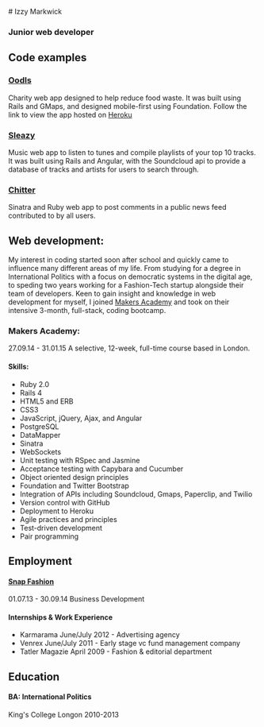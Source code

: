 # Izzy Markwick
### Junior web developer

## Code examples
### [Oodls](https://github.com/imarkwick/oodls)
Charity web app designed to help reduce food waste. 
It was built using Rails and GMaps, and designed mobile-first using Foundation.
Follow the link to view the app hosted on [Heroku](http://oodls.io/)

### [Sleazy](https://github.com/imarkwick/sleazy)
Music web app to listen to tunes and compile playlists of your top 10 tracks.
It was built using Rails and Angular, with the Soundcloud api to provide a database of tracks and artists for users to search through.

### [Chitter](https://github.com/imarkwick/chitter)
Sinatra and Ruby web app to post comments in a public news feed contributed to by all users.

## Web development:

My interest in coding started soon after school and quickly came to influence many different areas of my life. From studying for a degree in International Politics with a focus on democratic systems in the digital age, to speding two years working for a Fashion-Tech startup alongside their team of developers.
Keen to gain insight and knowledge in web development for myself, I joined [Makers Academy](http://www.makersacademy.com/) and took on their intensive 3-month, full-stack, coding bootcamp.

### Makers Academy:

27.09.14 - 31.01.15
A selective, 12-week, full-time course based in London.

#### Skills:

* Ruby 2.0
* Rails 4
* HTML5 and ERB
* CSS3
* JavaScript, jQuery, Ajax, and Angular
* PostgreSQL
* DataMapper
* Sinatra
* WebSockets
* Unit testing with RSpec and Jasmine
* Acceptance testing with Capybara and Cucumber
* Object oriented design principles
* Foundation and Twitter Bootstrap
* Integration of APIs including Soundcloud, Gmaps, Paperclip, and Twilio
* Version control with GitHub
* Deployment to Heroku
* Agile practices and principles
* Test-driven development
* Pair programming

## Employment

#### [Snap Fashion](http://www.snapfashion.co.uk/)

01.07.13 - 30.09.14
Business Development

#### Internships & Work Experience

- Karmarama June/July 2012 - Advertising agency
- Venrex June/July 2011 - Early stage vc fund management company
- Tatler Magazie April 2009 - Fashion & editorial department

## Education

#### BA: International Politics

King's College Longon
2010-2013

